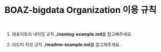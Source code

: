 # BOAZ-bigdata Organization 이용 규칙

</br>

1. 레포지토리 네이밍 규칙
**./naming-example.md**를 참고해주세요.


2. 리드미 작성 규칙
**./readme-example.md**를 참고해주세요.


</br>
</br>
